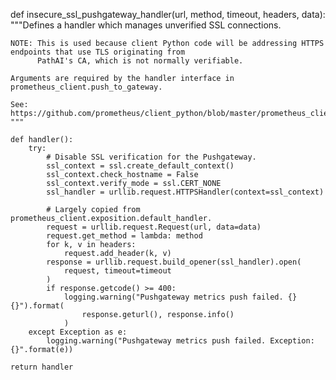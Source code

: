 def insecure_ssl_pushgateway_handler(url, method, timeout, headers, data):                                               
    """Defines a handler which manages unverified SSL connections.                                                       
                                                                                                                         
    NOTE: This is used because client Python code will be addressing HTTPS endpoints that use TLS originating from       
          PathAI's CA, which is not normally verifiable.                                                                 
                                                                                                                         
    Arguments are required by the handler interface in prometheus_client.push_to_gateway.                                
                                                                                                                         
    See: https://github.com/prometheus/client_python/blob/master/prometheus_client/exposition.py#L259                    
    """                                                                                                                  
                                                                                                                         
    def handler():                                                                                                       
        try:                                                                                                             
            # Disable SSL verification for the Pushgateway.                                                            
            ssl_context = ssl.create_default_context()                                                                   
            ssl_context.check_hostname = False                                                                           
            ssl_context.verify_mode = ssl.CERT_NONE                                                                      
            ssl_handler = urllib.request.HTTPSHandler(context=ssl_context)                                               
                                                                                                                         
            # Largely copied from prometheus_client.exposition.default_handler.                                          
            request = urllib.request.Request(url, data=data)                                                             
            request.get_method = lambda: method                                                                          
            for k, v in headers:                                                                                         
                request.add_header(k, v)                                                                                 
            response = urllib.request.build_opener(ssl_handler).open(                                                    
                request, timeout=timeout                                                                                 
            )                                                                                                            
            if response.getcode() >= 400:                                                                                
                logging.warning("Pushgateway metrics push failed. {} {}").format(                                        
                    response.geturl(), response.info()                                                                   
                )                                                                                                        
        except Exception as e:                                                                                           
            logging.warning("Pushgateway metrics push failed. Exception: {}".format(e))                                  
                                                                                                                         
    return handler
